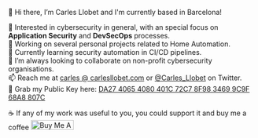 👋 Hi there, I’m Carles Llobet and I'm currently based in Barcelona!<br/>

👀 Interested in cybersecurity in general, with an special focus on **Application Security** and **DevSecOps** processes.<br/>
🔭 Working on several personal projects related to Home Automation.<br/>
🌱 Currently learning security automation in CI/CD pipelines.<br/>
💞️ I’m always looking to collaborate on non-profit cybersecurity organisations.<br/>
📫 Reach me at <a href="mailto:carles@carlesllobet.com">carles @ carlesllobet.com</a> or <a href="https://twitter.com/Carles_Llobet">@Carles_Llobet</a> on Twitter.<br/>
🔐 Grab my Public Key here: <a href="https://www.carlesllobet.com/uploads/pubkey.asc">DA27 4065 4080 401C 72C7 8F98 3469 9C9F 68A8 807C</a><br/>

☕ If any of my work was useful to you, you could support it and buy me a coffee <a href="https://www.buymeacoffee.com/carlesllobet" target="_blank"><img src="https://cdn.buymeacoffee.com/buttons/default-orange.png" alt="Buy Me A Coffee" height="20" width="87"></a>
